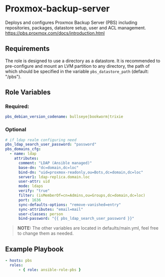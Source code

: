 Proxmox-backup-server
=========

Deploys and configures Proxmox Backup Server (PBS) including repositories, packages, datastore setup, user and ACL management.
https://pbs.proxmox.com/docs/introduction.html

Requirements
------------

The role is designed to use a directory as a datastore. It is recommended to pre-configure and mount an LVM partition to any directory, the path of which should be specified in the variable `pbs_datastore_path` (default: "/pbs").

Role Variables
--------------

### Required:
```yaml
pbs_debian_version_codename: bullseye|bookworm|trixie
```
### Optional
```yaml
# if ldap realm configuring need
pbs_ldap_search_user_password: "password"
pbs_domains_cfg:
  - name: ldap
    attributes:
      comment: "LDAP (Ansible managed)"
      base-dn: "dc=domain,dc=loc"
      bind-dn: "uid=proxmox-readonly,ou=Bots,dc=domain,dc=loc"
      server1: ldap-replica.domain.loc
      user-attr: uid
      mode: ldaps
      verify: "true"
      filter: (isMemberOf=cn=Admins,ou=Groups,dc=domain,dc=loc)
      port: 1636
      sync-defaults-options: "remove-vanished=entry"
      sync-attributes: "email=mail"
      user-classes: person
      bind-password: "{{ pbs_ldap_search_user_password }}"
```
> **NOTE:** The other variables are located in defaults/main.yml, feel free to change them as needed.


Example Playbook
----------------
```yaml
- hosts: pbs
  roles:
      - { role: ansible-role-pbs }
```

